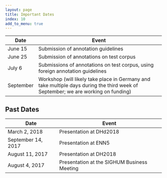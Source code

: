 ```yaml
---
layout: page
title: Important Dates
index: 10
add_to_menu: true
---
```


| Date | Event | 
| -- | -- |
| June 15 | Submission of annotation guidelines
| June 25 |Submission of annotations on test corpus
| July 6 | Submissions of annotations on test corpus, using foreign annotation guidelines 
| September |Workshop (will likely take place in Germany and take multiple days during the third week of September; we are working on funding) 


## Past Dates

| Date | Event |
| -- | -- |
| March 2, 2018 | Presentation at DHd2018 | 
| September 14, 2017 | Presentation at ENN5 |
| August 11, 2017 | Presentation at DH2018 |
| August 4, 2017 | Presentation at the SIGHUM Business Meeting |
